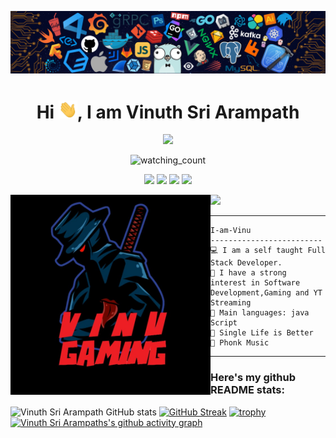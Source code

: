 ![Github Banner](https://github.com/Jaydeep-Yadav/Jaydeep-Yadav/blob/main/banner.png)
<br>
<h1 align="center">Hi <img src="https://raw.githubusercontent.com/ABSphreak/ABSphreak/master/gifs/Hi.gif" width="30px">, I am Vinuth Sri Arampath </h1>
<p align="center">
  <a href="https://github.com/DenverCoder1/readme-typing-svg"><img src="https://readme-typing-svg.herokuapp.com?lines=Full+stack+Developer;Gamer;Youtuber;Always%20learning%20new%20things&center=true&width=380&height=45"></a>
</p>
<p align="center"> 
<img src="https://komarev.com/ghpvc/?username=VinuthSriArampath&color=orange" alt="watching_count" />
</p>
<p align="center">
  <img src="https://img.shields.io/badge/Age-20-orange" />
  <img src="https://img.shields.io/badge/Focus-Software%20Development-orange" />
  <img src="https://img.shields.io/badge/Lives-Sri%20Lanka-orange" />
  <img src="https://img.shields.io/badge/Languages-English%20%26%20Sinhala-orange" />
</p>
<a href="https://www.youtube.com/watch?v=dQw4w9WgXcQ"><img src="https://user-images.githubusercontent.com/73097560/115834477-dbab4500-a447-11eb-908a-139a6edaec5c.gif"></a>
<img align="left" src="Logo.jpg" alt="Unfortunately I didn't find the author of the pic, feel to open a pull request if found" width="320" />
<hr>

```
I-am-Vinu
-------------------------
💻 I am a self taught Full Stack Developer.
📝 I have a strong interest in Software Development,Gaming and YT Streaming
🌟 Main languages: java Script
💖 Single Life is Better
🎵 Phonk Music 
```
<hr>

### Here's my github README stats:

![Vinuth Sri Arampath GitHub stats](https://github-readme-stats.vercel.app/api?username=VinuthSriArampath&show_icons=true&theme=radical) 
[![GitHub Streak](https://github-readme-streak-stats.herokuapp.com/?user=VinuthSriArampath&theme=radical)](https://git.io/streak-stats) 
[![trophy](https://github-profile-trophy.vercel.app/?username=VinuthSriArampath)](https://github.com/ryo-ma/github-profile-trophy)
[![Vinuth Sri Arampaths's github activity graph](https://activity-graph.herokuapp.com/graph?username=VinuthSriArampath&bg_color=000&color=fff&line=00E676&point=fff&hide_border=true)](https://github.com/ashutosh00710/github-readme-activity-graph)


